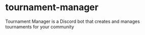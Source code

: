 # tournament-manager
Tournament Manager is a Discord bot that creates and manages tournaments for your community
